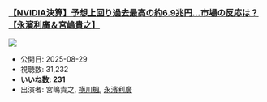 ### [【NVIDIA決算】予想上回り過去最高の約6.9兆円...市場の反応は？【永濱利廣＆宮嶋貴之】](https://www.youtube.com/watch?v=cttUgH1xh9U)
[![](https://img.youtube.com/vi/cttUgH1xh9U/sddefault.jpg)](https://www.youtube.com/watch?v=cttUgH1xh9U)
-   公開日: 2025-08-29
-   視聴数: 31,232
-   **いいね数: 231**
-   出演者: 宮嶋貴之, [横川楓](/rehacq_fan/people/横川楓 "wikilink"), [永濱利廣](/rehacq_fan/people/永濱利廣 "wikilink")
